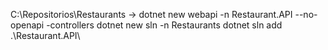 C:\Repositorios\Restaurants -> 
dotnet new webapi -n Restaurant.API --no-openapi -controllers
dotnet new sln -n Restaurants
dotnet sln add .\Restaurant.API\
